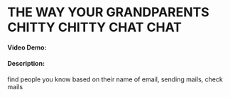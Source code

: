 
# THE WAY YOUR GRANDPARENTS CHITTY CHITTY CHAT CHAT

#### Video Demo:  <URL HERE>

#### Description:
find people you know based on their name of email, 
sending mails, 
check mails